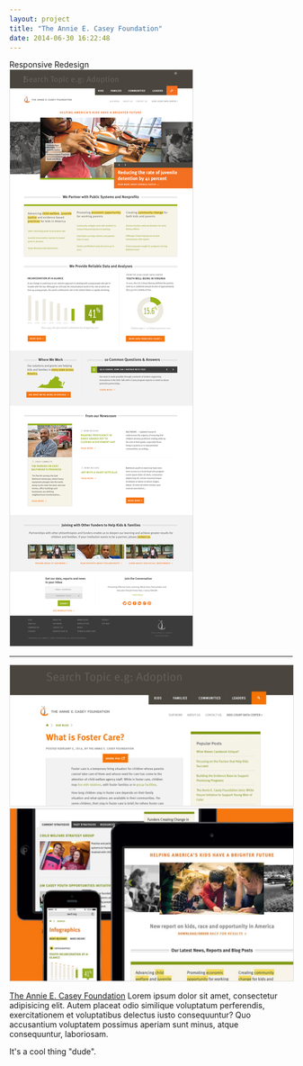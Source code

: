 ```yaml
---
layout: project
title: "The Annie E. Casey Foundation"
date: 2014-06-30 16:22:48
---
```


<div class="meta">
  Responsive Redesign
</div>

<img src="/images/aecf.png" alt="" style="border: 1px solid #ddd;">

---

<img src="/images/aecf-search.gif" alt="" style="border: 1px solid #ddd;">

<img src="/images/aecf-devices.jpg" alt="" style="border: 1px solid #ddd;">


[The Annie E. Casey Foundation](http://www.aecf.org) Lorem ipsum dolor sit amet, consectetur adipisicing elit. Autem placeat odio similique voluptatum perferendis, exercitationem et voluptatibus delectus iusto consequuntur? Quo accusantium voluptatem possimus aperiam sunt minus, atque consequuntur, laboriosam.

It's a cool thing "dude".